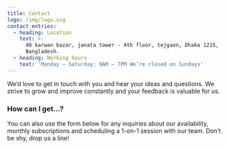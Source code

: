 ```yaml
---
title: Contact
logo: /img/logo.svg
contact_entries:
  - heading: Location
    text: >-
      49 karwan bazar, janata tower - 4th floor, tejgaon, Dhaka 1215,
      Bangladesh.
  - heading: Working hours
    text: 'Monday – Saturday: 9AM – 7PM We’re closed on Sundays'
---
```

We’d love to get in touch with you and hear your ideas and
questions. We strive to grow and improve constantly and your feedback
is valuable for us.

<h3 class="f4 b lh-title mb2">How can I get…?</h3>

You can also use the form below for any inquiries about our
availability, monthly subscriptions and scheduling a 1-on-1 session
with our team. Don’t be shy, drop us a line!
